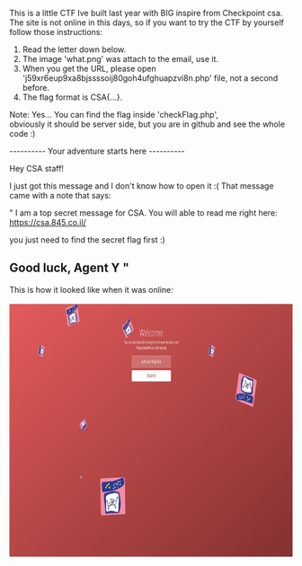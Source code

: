 This is a little CTF Ive built last year with BIG inspire from Checkpoint csa.
The site is not online in this days, so if you want to try the CTF by yourself follow those instructions:

1. Read the letter down below.
2. The image 'what.png' was attach to the email, use it.
3. When you get the URL, please open 'j59xr6eup9xa8bjssssoij80goh4ufghuapzvi8n.php' file, not a second before.
4. The flag format is CSA{...}.

Note:
Yes... You can find the flag inside 'checkFlag.php', <br>
obviously it should be server side, but you are in github and see the whole code :)


---------- Your adventure starts here ----------

Hey CSA staff!

I just got this message and I don't know how to open it :(
That message came with a note that says:

"
I am a top secret message for CSA.
You will able to read me right here:
https://csa.845.co.il/

you just need to find the secret flag first :)

Good luck,
Agent Y
"
---------------------------------------------------

This is how it looked like when it was online: <br>
<br>
<img src="https://github.com/Yogranov/CSA/blob/master/README_MEDIA/screenshot.jpg" width="900" height="450" />

